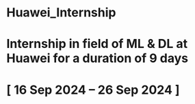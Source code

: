 # Huawei_Internship
# Internship in field of ML &amp; DL at Huawei for a duration of 9 days
# [ 16 Sep 2024 – 26 Sep 2024 ]
